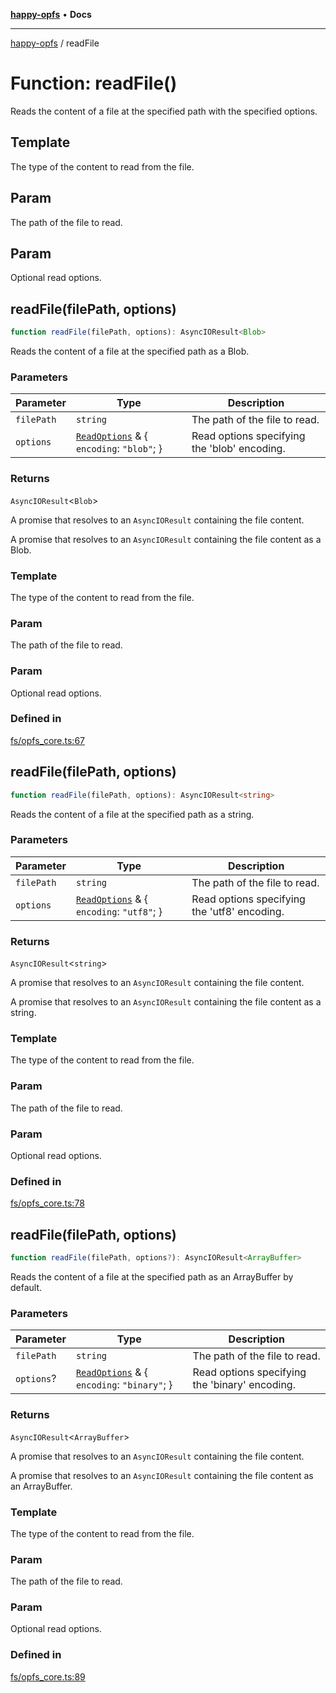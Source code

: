 [**happy-opfs**](../README.md) • **Docs**

***

[happy-opfs](../README.md) / readFile

# Function: readFile()

Reads the content of a file at the specified path with the specified options.

## Template

The type of the content to read from the file.

## Param

The path of the file to read.

## Param

Optional read options.

## readFile(filePath, options)

```ts
function readFile(filePath, options): AsyncIOResult<Blob>
```

Reads the content of a file at the specified path as a Blob.

### Parameters

| Parameter | Type | Description |
| ------ | ------ | ------ |
| `filePath` | `string` | The path of the file to read. |
| `options` | [`ReadOptions`](../interfaces/ReadOptions.md) & \{ `encoding`: `"blob"`; \} | Read options specifying the 'blob' encoding. |

### Returns

`AsyncIOResult`\<`Blob`\>

A promise that resolves to an `AsyncIOResult` containing the file content.

A promise that resolves to an `AsyncIOResult` containing the file content as a Blob.

### Template

The type of the content to read from the file.

### Param

The path of the file to read.

### Param

Optional read options.

### Defined in

[fs/opfs\_core.ts:67](https://github.com/JiangJie/happy-opfs/blob/e9fb685299dadc4e6e669ad2019dbf147a8f564a/src/fs/opfs_core.ts#L67)

## readFile(filePath, options)

```ts
function readFile(filePath, options): AsyncIOResult<string>
```

Reads the content of a file at the specified path as a string.

### Parameters

| Parameter | Type | Description |
| ------ | ------ | ------ |
| `filePath` | `string` | The path of the file to read. |
| `options` | [`ReadOptions`](../interfaces/ReadOptions.md) & \{ `encoding`: `"utf8"`; \} | Read options specifying the 'utf8' encoding. |

### Returns

`AsyncIOResult`\<`string`\>

A promise that resolves to an `AsyncIOResult` containing the file content.

A promise that resolves to an `AsyncIOResult` containing the file content as a string.

### Template

The type of the content to read from the file.

### Param

The path of the file to read.

### Param

Optional read options.

### Defined in

[fs/opfs\_core.ts:78](https://github.com/JiangJie/happy-opfs/blob/e9fb685299dadc4e6e669ad2019dbf147a8f564a/src/fs/opfs_core.ts#L78)

## readFile(filePath, options)

```ts
function readFile(filePath, options?): AsyncIOResult<ArrayBuffer>
```

Reads the content of a file at the specified path as an ArrayBuffer by default.

### Parameters

| Parameter | Type | Description |
| ------ | ------ | ------ |
| `filePath` | `string` | The path of the file to read. |
| `options`? | [`ReadOptions`](../interfaces/ReadOptions.md) & \{ `encoding`: `"binary"`; \} | Read options specifying the 'binary' encoding. |

### Returns

`AsyncIOResult`\<`ArrayBuffer`\>

A promise that resolves to an `AsyncIOResult` containing the file content.

A promise that resolves to an `AsyncIOResult` containing the file content as an ArrayBuffer.

### Template

The type of the content to read from the file.

### Param

The path of the file to read.

### Param

Optional read options.

### Defined in

[fs/opfs\_core.ts:89](https://github.com/JiangJie/happy-opfs/blob/e9fb685299dadc4e6e669ad2019dbf147a8f564a/src/fs/opfs_core.ts#L89)
